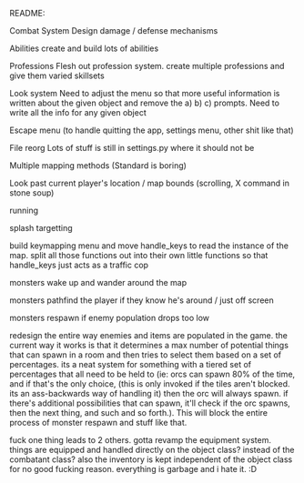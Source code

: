 README:

Combat System
	Design damage / defense mechanisms

Abilities
	create and build lots of abilities

Professions
	Flesh out profession system. create multiple professions and give them varied skillsets

Look system
	Need to adjust the menu so that more useful information is written about the given object and remove the a) b) c) prompts.
	Need to write all the info for any given object

Escape menu (to handle quitting the app, settings menu, other shit like that)

File reorg
	Lots of stuff is still in settings.py where it should not be

Multiple mapping methods (Standard is boring)

Look past current player's location / map bounds (scrolling, X command in stone soup)

running

splash targetting

build keymapping menu and move handle_keys to read the instance of the map. split all those functions out into their own little functions
	so that handle_keys just acts as a traffic cop

monsters wake up and wander around the map

monsters pathfind the player if they know he's around / just off screen

monsters respawn if enemy population drops too low

redesign the entire way enemies and items are populated in the game. the current way it works is that it determines a max number of potential things that can spawn in a room and then tries to select them based on a set of percentages. its a neat system for something with a tiered set of percentages that all need to be held to (ie: orcs can spawn 80% of the time, and if that's the only choice, (this is only invoked if the tiles aren't blocked. its an ass-backwards way of handling it) then the orc will always spawn. if there's additional possibilities that can spawn, it'll check if the orc spawns, then the next thing, and such and so forth.). This will block the entire process of monster respawn and stuff like that.

fuck one thing leads to 2 others. gotta revamp the equipment system. things are equipped and handled directly on the object class? instead of the combatant class? also the inventory is kept independent of the object class for no good fucking reason. everything is garbage and i hate it. :D